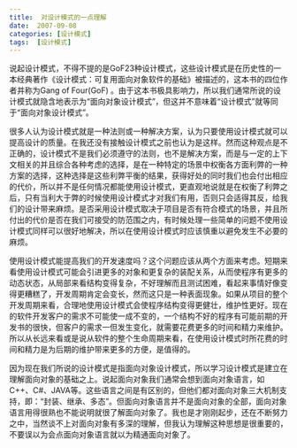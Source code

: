 ```yaml
---
title:  对设计模式的一点理解
date:  2007-09-08
categories: [设计模式]
tags:  [设计模式]
---
```


说起设计模式，不得不提的是GoF23种设计模式，这些设计模式是在历史性的一本经典著作《设计模式：可复用面向对象软件的基础》被描述的，这本书的四位作者并称为Gang of Four(GoF) 。由于这本书极具影响力，所以我们通常所说的设计模式就隐含地表示为“面向对象设计模式”，但这并不意味着“设计模式”就等同于“面向对象设计模式”。
<!--more-->

很多人认为设计模式就是一种法则或一种解决方案，认为只要使用设计模式就可以提高设计的质量。在我还没有接触设计模式之前也认为是这样。然而这种观点是不正确的，设计模式不是我们必须遵守的法则，也不是解决方案，而是与一定的上下文相关的并且综合各种考虑的选择，是在一种特定的场景中权衡各方面利弊的一种方案的选择，这种选择是这些利弊平衡的结果，获得好处的同时我们也会付出相应的代价，所以并不是任何情况都能使用设计模式，更直观地说就是在权衡了利弊之后，只有当利大于弊的时候使用设计模式才对我们有用，否则只会适得其反，给我们的设计带来麻烦。是否采用设计模式取决于项目是否有符合模式的场景，并且所付出的代价是否在我们可接受的防范围之内，有时候处理一些简单的问题不使用设计模式同样可以很好地解决，所以在使用设计模式时应该慎重以避免发生不必要的麻烦。

使用设计模式能提高我们的开发速度吗？这个问题应该从两个方面来考虑。短期来看使用设计模式可能会引进更多的对象和更复杂的装配关系，从而使程序有更多的动态状态，从局部来看结构变得复杂，不好理解而且测试困难，看起来事情好像变得更糟糕了，开发周期肯定会变长，然而这只是一种表面现象。如果从项目的整个开发周期来看，合理地使用设计模式会使程序结构变得更健壮，维护性更好。现在的软件开发客户的需求不可能使一成不变的，一个结构不好的程序有可能前期的开发书的很快，但客户的需求一但发生变化，就需要花费更多的时间和精力来维护。所以从长远来看或是说从软件的整个生命周期来看，在使用设计模式时所花费的时间和精力是为后期的维护带来更多的方便，是值得的。

因为现在我们所说的设计模式是指面向对象设计模式，所以学习设计模式是建立在理解面向对象的基础之上。说起面向对象我们通常会想到面向对象语言，如C++、C#、JAVA等。这些语言之间是有区别的，但他们都对面向对象三大机制支持，即：“封装、继承、多态”。但面向对象语言并不是面向对象的全部，面向对象语言用得很熟也不能说明就很了解面向对象了。我也是才刚刚起步，还在不断努力之中，当然谈不上对面向对象有多深的理解，但我认为理解这种思想是很重要的，不要误以为会点面向对象语言就以为精通面向对象了。


